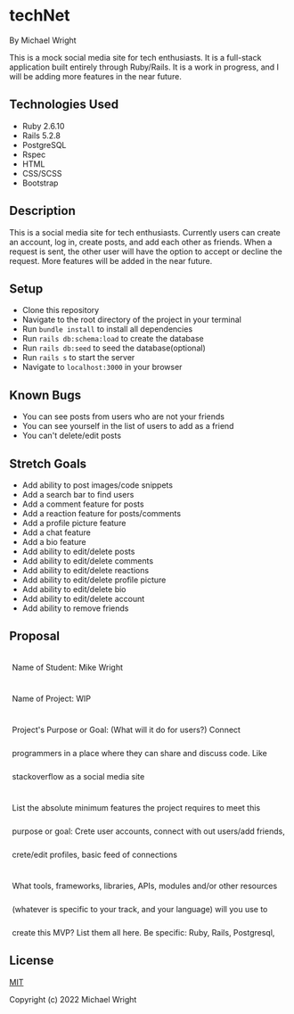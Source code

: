 # techNet

By Michael Wright

This is a mock social media site for tech enthusiasts. It is a full-stack application built entirely through Ruby/Rails. It is a work in progress, and I will be adding more features in the near future.

## Technologies Used
* Ruby 2.6.10
* Rails 5.2.8
* PostgreSQL
* Rspec
* HTML
* CSS/SCSS
* Bootstrap


## Description
This is a social media site for tech enthusiasts. Currently users can create an account, log in, create posts, and add each other as friends. When a request is sent, the other user will have the option to accept or decline the request. More features will be added in the near future. 

## Setup
* Clone this repository
* Navigate to the root directory of the project in your terminal
* Run `bundle install` to install all dependencies
* Run `rails db:schema:load` to create the database
* Run `rails db:seed` to seed the database(optional)
* Run `rails s` to start the server
* Navigate to `localhost:3000` in your browser

## Known Bugs
* You can see posts from users who are not your friends
* You can see yourself in the list of users to add as a friend
* You can't delete/edit posts


## Stretch Goals
* Add ability to post images/code snippets
* Add a search bar to find users
* Add a comment feature for posts
* Add a reaction feature for posts/comments
* Add a profile picture feature
* Add a chat feature
* Add a bio feature
* Add ability to edit/delete posts
* Add ability to edit/delete comments
* Add ability to edit/delete reactions
* Add ability to edit/delete profile picture
* Add ability to edit/delete bio
* Add ability to edit/delete account
* Add ability to remove friends


## Proposal
<div style="width:500px;height:500px;line-height:3em;overflow:scroll;padding:5px;">
Name of Student: Mike Wright

Name of Project: WIP

Project's Purpose or Goal: (What will it do for users?) Connect programmers in a place where they can share and discuss code. Like stackoverflow as a social media site

List the absolute minimum features the project requires to meet this purpose or goal: Crete user accounts, connect with out users/add friends, crete/edit profiles, basic feed of connections

What tools, frameworks, libraries, APIs, modules and/or other resources (whatever is specific to your track, and your language) will you use to create this MVP? List them all here. Be specific: Ruby, Rails, Postgresql, React

If you finish developing the minimum viable product (MVP) with time to spare, what will you work on next? Describe these features here: Be specific: Direct messages, post/interact with others posts eg comment/react, ability to share code snippets/images, ability to create groups and invite other users, connect other accounts like GH.

What additional tools, frameworks, libraries, APIs, or other resources will these additional features require? I believe all of this functionality can be accomplished with the use of ruby gems, but I will need to research how to connect account to a github account and what requirements that will need.

Is there anything else you'd like your instructor to know? nope
</div>

## License
[MIT](https://choosealicense.com/licenses/mit/)

Copyright (c) 2022 Michael Wright